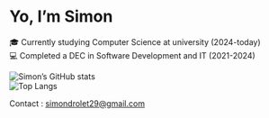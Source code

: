 # Yo, I’m Simon

🎓 Currently studying Computer Science at university (2024-today)  
💻 Completed a DEC in Software Development and IT (2021-2024)  

![Simon’s GitHub stats](https://github-readme-stats.vercel.app/api?username=Simon-dotnet&show_icons=true&theme=dark)  
![Top Langs](https://github-readme-stats.vercel.app/api/top-langs/?username=Simon-dotnet&hide=ShaderLab,HLSL&layout=compact&theme=dark)  

Contact : simondrolet29@gmail.com

